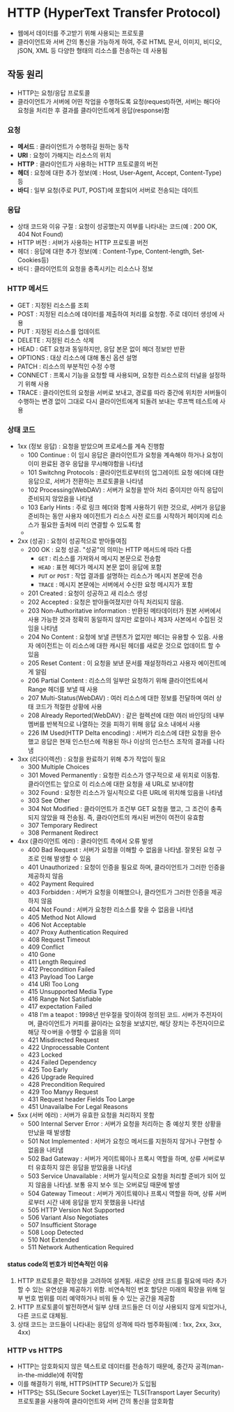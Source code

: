 # HTTP (HyperText Transfer Protocol)
- 웹에서 데이터를 주고받기 위해 사용되는 프로토콜
- 클라이언트와 서버 간의 통신을 가능하게 하여, 주로 HTML 문서, 이미지, 비디오, jSON, XML 등 다양한 형태의 리소스를 전송하는 데 사용됨

## 작동 원리
- HTTP는 요청/응답 프로토콜
- 클라이언트가 서버에 어떤 작업을 수행하도록 요청(request)하면, 서버는 해다아 요청을 처리한 후 결과를 클라이언트에게 응답(response)함

### 요청
- **메서드** : 클라이언트가 수행하길 원하는 동작
- **URI** : 요청이 가해지는 리소스의 위치
- **HTTP** : 클라이언트가 사용하는 HTTP 프토로콜의 버전
- **헤더** : 요청에 대한 추가 정보(예 : Host, User-Agent, Accept, Content-Type) 등
- **바디** : 일부 요청(주로 PUT, POST)에 포함되어 서버로 전송되는 데이트

### 응답
- 상태 코드와 이유 구절 : 요청이 성공했는지 여부를 나타내는 코드(예 : 200 OK, 404 Not Found)
- HTTP 버전 : 서버가 사용하는 HTTP 프로토콜 버전
- 헤더 : 응답에 대한 추가 정보(예 : Content-Type, Content-length, Set-Cookies등)
- 바디 : 클라이언트의 요청을 충족시키는 리소스나 정보


### HTTP 메서드
- GET : 지정된 리소스를 조회
- POST : 지정된 리소스에 데이터를 제출하여 처리를 요청함. 주로 데이터 생성에 사용
- PUT : 지정된 리소스를 업데이트
- DELETE : 지정된 리소스 삭제
- HEAD : GET 요청과 동일하지만, 응답 본문 없이 헤더 정보만 반환
- OPTIONS : 대상 리소스에 대해 통신 옵션 설명
- PATCH : 리소스의 부분적인 수정 수행
- CONNECT : 프록시 기능을 요청할 때 사용되며, 요청한 리소스로의 터널을 설정하기 위해 사용
- TRACE : 클라이언트의 요청을 서버로 보내고, 경로를 따라 중간에 위치한 서버들이 수행하는 변경 없이 그대로 다시 클라이언트에게 되돌려 보내는 루프백 테스트에 사용


### 상태 코드
- 1xx (정보 응답) : 요청을 받았으며 프로세스를 계속 진행함
  - 100 Continue : 이 임시 응답은 클라이언트가 요청을 계속해야 하거나 요청이 이미 완료된 경우 응답을 무시해야함을 나타냄
  - 101 Switchng Protocols : 클라이언트로부터의 업그레이트 요청 에더에 대한 응답으로, 서버가 전환하는 프로토콜을 나타냄
  - 102 Processing(WebDAV) : 서버가 요청을 받아 처리 중이지만 아직 응답이 준비되지 않았음을 나타냄
  - 103 Early Hints : 주로 링크 헤더와 함께 사용하기 위한 것으로, 서버가 응답을 준비하는 동안 사용자 에이전트가 리소스 사전 로드를 시작하거 페이지에 리소스가 필요한 출처에 미리 연결할 수 있도록 함
  -  
- 2xx (성공) : 요청이 성공적으로 받아들여짐
  - 200 OK : 요청 성공. "성공"의 의미는 HTTP 메서드에 따라 다름
    - `GET` : 리소스를 가져와서 메시지 본문으로 전송함
    - `HEAD` : 표현 헤더가 메시지 본문 없이 응답에 포함
    - `PUT` or `POST` : 작업 결과를 설명하는 리소스가 메시지 본문에 전송
    - `TRACE` : 메시지 본문에는 서버에서 수신한 요청 메시지가 포함
  - 201 Created : 요청이 성공하고 새 리소스 생성
  - 202 Accepted : 요청은 받아들여졌지만 아직 처리되지 않음.
  - 203 Non-Authoritative information : 반환된 메타데이터가 원본 서버에서 사용 가능한 것과 정확히 동일하지 않지만 로컬이나 제3자 사본에서 수집된 것임을 나타냄
  - 204 No Content : 요청에 보낼 콘텐츠가 없지만 헤더는 유용할 수 있음. 사용자 에이전트는 이 리소스에 대한 캐시된 헤더를 새로운 것으로 업데이트 할 수 있음
  - 205 Reset Content : 이 요청을 보낸 문서를 재설정하라고 사용자 에이전트에게 알림
  - 206 Partial Content : 리소스의 일부만 요청하기 위해 클라이언트에서 Range 헤더를 보낼 때 사용
  - 207 Multi-Status(WebDAV) : 여러 리소스에 대한 정보를 전달하며 여러 상태 코드가 적절한 상황에 사용
  - 208 Already Reported(WebDAV) : 같은 컬렉션에 대한 여러 바인딩의 내부 멤버를 반복적으로 나열하는 것을 피하기 위해 응답 요소 내에서 사용
  - 226 IM Used(HTTP Delta encoding) : 서버가 리소스에 대한 요청을 완수했고 응답은 현재 인스턴스에 적용된 하나 이상의 인스턴스 조작의 결과를 나타냄
- 3xx (리다이렉션) : 요청을 완료하기 위해 추가 작업이 필요
  - 300 Multiple Choices
  - 301 Moved Permanently : 요청한 리소스가 영구적으로 새 위치로 이동함. 클라이언트는 앞으로 이 리소스에 대한 요청을 새 URL로 보내야함
  - 302 Found : 요청한 리소스가 일시적으로 다른 URL에 위치해 있음을 나타냄
  - 303 See Other
  - 304 Not Modified : 클라이언트가 조건부 GET 요청을 했고, 그 조건이 충족되지 않았을 때 전송됨. 즉, 클라이언트의 캐시된 버전이 여전이 유효함
  - 307 Temporary Redirect
  - 308 Permanent Redirect
- 4xx (클라이언트 에러) : 클라이언트 측에서 오류 발생
  - 400 Bad Request : 서버가 요청을 이해할 수 없음을 나타냄. 잘못된 요청 구조로 인해 발생할 수 있음
  - 401 Unauthorized : 요청이 인증을 필요로 하며, 클라이언트가 그러한 인증을 제공하지 않음
  - 402 Payment Required
  - 403 Forbidden : 서버가 요청을 이해했으나, 클라언트가 그러한 인증을 제공하지 않음
  - 404 Not Found : 서버가 요청한 리소스를 찾을 수 없음을 나타냄
  - 405 Method Not Allowd
  - 406 Not Acceptable
  - 407 Proxy Authentication Required
  - 408 Request Timeout
  - 409 Conflict
  - 410 Gone
  - 411 Length Required
  - 412 Precondition Failed
  - 413 Payload Too Large
  - 414 URI Too Long
  - 415 Unsupported Media Type
  - 416 Range Not Satisfiable
  - 417 expectation Failed
  - 418 I'm a teapot : 1998년 만우절을 맞이하여 정의된 코드. 서버가 주전자이며, 클라이언트가 커피를 끓이라는 요청을 보냈지만, 해당 장치는 주전자이므로 해당 작ㅇ버을 수행할 수 없음을 의미
  - 421 Misdirected Request
  - 422 Unprocessable Content
  - 423 Locked
  - 424 Failed Dependency
  - 425 Too Early
  - 426 Upgrade Required
  - 428 Precondition Required
  - 429 Too Manyy Request
  - 431 Request header Fields Too Large
  - 451 Unavailalbe For Legal Reasons
- 5xx (서버 에러) : 서버가 유효한 요청을 처리하지 못함
  - 500 Internal Server Error : 서버가 요청을 처리하는 중 예상치 못한 상황을 만났을 때 발생함
  - 501 Not Implemented : 서버가 요청으 메서드를 지원하지 않거나 구현할 수 없음을 나타냄
  - 502 Bad Gateway : 서버가 게이트웨이나 프록시 역할을 하며, 상류 서버로부터 유효하지 않은 응답을 받았음을 나타냄
  - 503 Service Unavailable : 서버가 일시적으로 요청을 처리할 준비가 되어 있지 않음을 나타냄. 보통 유지 보수 또는 오버로딩 때문에 발생
  - 504 Gateway Timeout : 서버가 게이트웨이나 프록시 역할을 하며, 상류 서버로부터 시간 내에 응답을 받지 못했음을 나타냄
  - 505 HTTP Version Not Supported
  - 506 Variant Also Negotiates
  - 507 Insufficient Storage
  - 508 Loop Detected
  - 510 Not Extended
  - 511 Network Authentication Required

 #### status code의 번호가 비연속적인 이유
 1. HTTP 프로토콜은 확장성을 고려하여 설계됨. 새로운 상태 코드를 필요에 따라 추가할 수 있는 유연성을 제공하기 위함. 비연속적인 번호 할당은 미래의 확장을 위해 일부 번호 범위를 미리 예약하거나 비워 둘 수 있는 공간을 제공함
 2. HTTP 프로토콜이 발전하면서 일부 상태 코드들은 더 이상 사용되지 않게 되었거나, 다른 코드로 대체됨.
 3. 상태 코드는 코드들이 나타내는 응답의 성격에 따라 범주화됨(예 : 1xx, 2xx, 3xx, 4xx)


### HTTP vs HTTPS
- HTTP는 암호화되지 않은 텍스트로 데이터를 전송하기 때문에, 중간자 공격(man-in-the-middle)에 취약함
- 이를 해결하기 위해, HTTPS(HTTP Secure)가 도입됨
- HTTPS는 SSL(Secure Socket Layer)또는 TLS(Transport Layer Security) 프로토콜을 사용하여 클라이언트와 서버 간의 통신을 암호화함
  


































